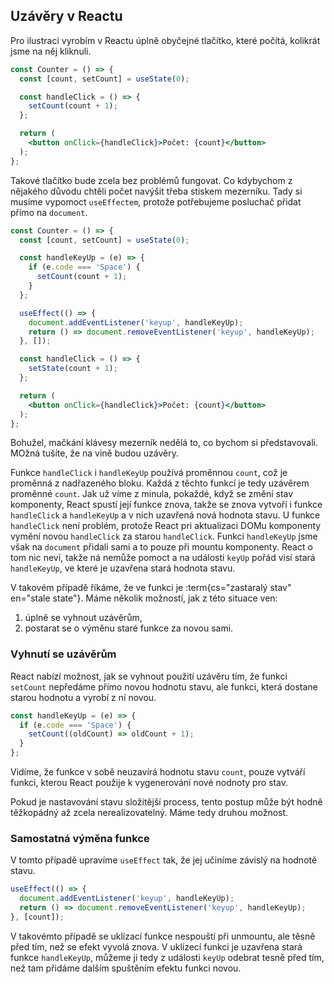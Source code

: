 ## Uzávěry v Reactu

Pro ilustraci vyrobím v Reactu úplně obyčejné tlačítko, které počítá, kolikrát jsme na něj kliknuli.

```jsx
const Counter = () => {
  const [count, setCount] = useState(0);

  const handleClick = () => {
    setCount(count + 1);
  };

  return (
    <button onClick={handleClick}>Počet: {count}</button>
  );
};
```

Takové tlačítko bude zcela bez problémů fungovat. Co kdybychom z nějakého důvodu chtěli počet navýšit třeba stiskem mezerníku. Tady si musíme vypomoct `useEffectem`, protože potřebujeme posluchač přidat přímo na `document`.

```jsx
const Counter = () => {
  const [count, setCount] = useState(0);

  const handleKeyUp = (e) => {
    if (e.code === 'Space') {
      setCount(count + 1);
    }
  };

  useEffect(() => {
    document.addEventListener('keyup', handleKeyUp);
    return () => document.removeEventListener('keyup', handleKeyUp);
  }, []);

  const handleClick = () => {
    setState(count + 1);
  };

  return (
    <button onClick={handleClick}>Počet: {count}</button>
  );
};
```

Bohužel, mačkání klávesy mezerník nedělá to, co bychom si představovali. MOžná tušíte, že na vině budou uzávěry.

Funkce `handleClick` i `handleKeyUp` používá proměnnou `count`, což je proměnná z nadřazeného bloku. Každá z těchto funkcí je tedy uzávěrem proměnné `count`. Jak už víme z minula, pokaždé, když se změní stav komponenty, React spustí její funkce znova, takže se znova vytvoří i funkce `handleClick` a `handleKeyUp` a v nich uzavřená nová hodnota stavu. U funkce `handleClick` není problém, protože React pri aktualizaci DOMu komponenty vymění novou `handleClick` za starou `handleClick`. Funkci `handleKeyUp` jsme však na `document` přidali sami a to pouze při mountu komponenty. React o tom nic neví, takže ná nemůže pomoct a na události `keyUp` pořád visí stará `handleKeyUp`, ve které je uzavřena stará hodnota stavu.

V takovém případě říkáme, že ve funkci je :term{cs="zastaralý stav" en="stale state"}. Máme několik možností, jak z této situace ven:

1. úplně se vyhnout uzávěrům,
1. postarat se o výměnu staré funkce za novou sami.

### Vyhnutí se uzávěrům

React nabízí možnost, jak se vyhnout použití uzávěru tím, že funkci `setCount` nepředáme přímo novou hodnotu stavu, ale funkci, která dostane starou hodnotu a vyrobí z ní novou.

```js
const handleKeyUp = (e) => {
  if (e.code === 'Space') {
    setCount((oldCount) => oldCount + 1);
  }
};
```

Vidíme, že funkce v sobě neuzavírá hodnotu stavu `count`, pouze vytváří funkci, kterou React použije k vygenerování nové nodnoty pro stav.

Pokud je nastavování stavu složitější process, tento postup může být hodně těžkopádný až zcela nerealizovatelný. Máme tedy druhou možnost.

### Samostatná výměna funkce

V tomto případě upravíme `useEffect` tak, že jej učiníme závislý na hodnotě stavu.

```js
useEffect(() => {
  document.addEventListener('keyup', handleKeyUp);
  return () => document.removeEventListener('keyup', handleKeyUp);
}, [count]);
```

V takovémto případě se uklízací funkce nespouští při unmountu, ale těsně před tím, než se efekt vyvolá znova. V uklízecí funkci je uzavřena stará funkce `handleKeyUp`, můžeme ji tedy z události `keyUp` odebrat tesně před tím, než tam přidáme dalším spuštěním efektu funkci novou.
